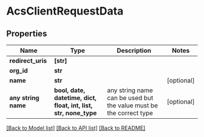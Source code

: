 # AcsClientRequestData


## Properties
Name | Type | Description | Notes
------------ | ------------- | ------------- | -------------
**redirect_uris** | **[str]** |  | 
**org_id** | **str** |  | 
**name** | **str** |  | [optional] 
**any string name** | **bool, date, datetime, dict, float, int, list, str, none_type** | any string name can be used but the value must be the correct type | [optional]

[[Back to Model list]](../README.md#documentation-for-models) [[Back to API list]](../README.md#documentation-for-api-endpoints) [[Back to README]](../README.md)


